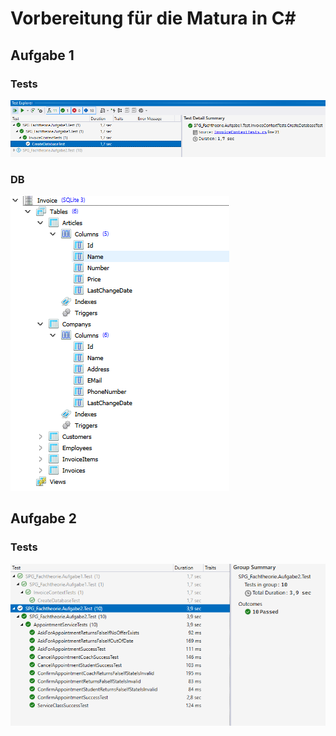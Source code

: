 # Vorbereitung für die Matura in C#
## Aufgabe 1
### Tests
![a1_tests](screenshots/a1_tests.png)

### DB
![a1_db](screenshots/a1_db.png)

## Aufgabe 2
### Tests
![a2_tests](screenshots/a2_tests.png)